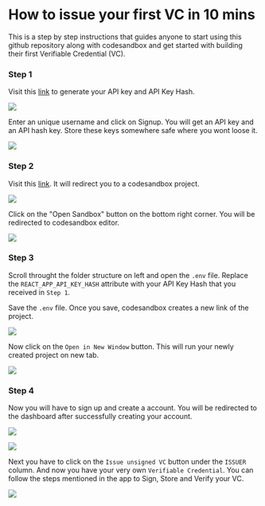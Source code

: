 # How to issue your first VC in 10 mins

This is a step by step instructions that guides anyone to start using this github repository along with codesandbox and get started with building their first Verifiable Credential (VC).

### Step 1

Visit this [link](https://affinity-onboarding-frontend.staging.affinity-project.org/) to generate your API key and API Key Hash.

![](https://github.com/affinityproject/vcms-browser-app/blob/shubham/instuctions/apikey.JPG?raw=true)

Enter an unique username and click on Signup. You will get an API key and an API hash key. Store these keys somewhere safe where you wont loose it.

![](https://github.com/affinityproject/vcms-browser-app/blob/shubham/instuctions/apikey2.JPG?raw=true)

### Step 2

Visit this [link](https://v8pw8.csb.app/). It will redirect you to a codesandbox project.

![](https://github.com/affinityproject/vcms-browser-app/blob/shubham/instuctions/codesandboxproject.JPG?raw=true)

Click on the "Open Sandbox" button on the bottom right corner. You will be redirected to codesandbox editor.

![](https://github.com/affinityproject/vcms-browser-app/blob/shubham/instuctions/codesandboxeditor.JPG?raw=true)

### Step 3

Scroll throught the folder structure on left and open the `.env` file. Replace the `REACT_APP_API_KEY_HASH` attribute with your API Key Hash that you received in `Step 1`.

Save the `.env` file. Once you save, codesandbox creates a new link of the project.

![](https://github.com/affinityproject/vcms-browser-app/blob/shubham/instuctions/newlink.png?raw=true)

Now click on the `Open in New Window` button. This will run your newly created project on new tab.

![](https://github.com/affinityproject/vcms-browser-app/blob/shubham/instuctions/newwindow.png?raw=true)

### Step 4

Now you will have to sign up and create a account. You will be redirected to the dashboard after successfully creating your account.

![](https://github.com/affinityproject/vcms-browser-app/blob/shubham/instuctions/signup.JPG?raw=true)

![](https://github.com/affinityproject/vcms-browser-app/blob/shubham/instuctions/dashboard.JPG?raw=true)

Next you have to click on the `Issue unsigned VC` button under the `ISSUER` column. And now you have your very own `Verifiable Credential`. You can follow the steps mentioned in the app to Sign, Store and Verify your VC.

![](https://github.com/affinityproject/vcms-browser-app/blob/shubham/instuctions/vccreated.JPG?raw=true)
